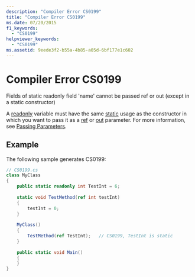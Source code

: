 ```yaml
---
description: "Compiler Error CS0199"
title: "Compiler Error CS0199"
ms.date: 07/20/2015
f1_keywords: 
  - "CS0199"
helpviewer_keywords: 
  - "CS0199"
ms.assetid: 9eede3f2-b55a-4b85-a05d-6bf177e1c602
---
```

# Compiler Error CS0199
Fields of static readonly field 'name' cannot be passed ref or out (except in a static constructor)  
  
 A [readonly](../language-reference/keywords/readonly.md) variable must have the same [static](../language-reference/keywords/static.md) usage as the constructor in which you want to pass it as a [ref](../language-reference/keywords/ref.md) or [out](../language-reference/keywords/out-parameter-modifier.md) parameter. For more information, see [Passing Parameters](../programming-guide/classes-and-structs/passing-parameters.md).  
  
## Example  
 The following sample generates CS0199:  
  
```csharp  
// CS0199.cs  
class MyClass  
{  
    public static readonly int TestInt = 6;  
  
    static void TestMethod(ref int testInt)  
    {  
        testInt = 0;  
    }  
  
    MyClass()  
    {  
        TestMethod(ref TestInt);   // CS0199, TestInt is static  
    }  
  
    public static void Main()  
    {  
    }  
}  
```
